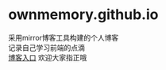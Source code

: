 # ownmemory.github.io
采用mirror博客工具构建的个人博客<br>
记录自己学习前端的点滴<br>
<a href="https://jerry1562.github.io/ownmemory.github.io/">博客入口</a>
欢迎大家指正哦

